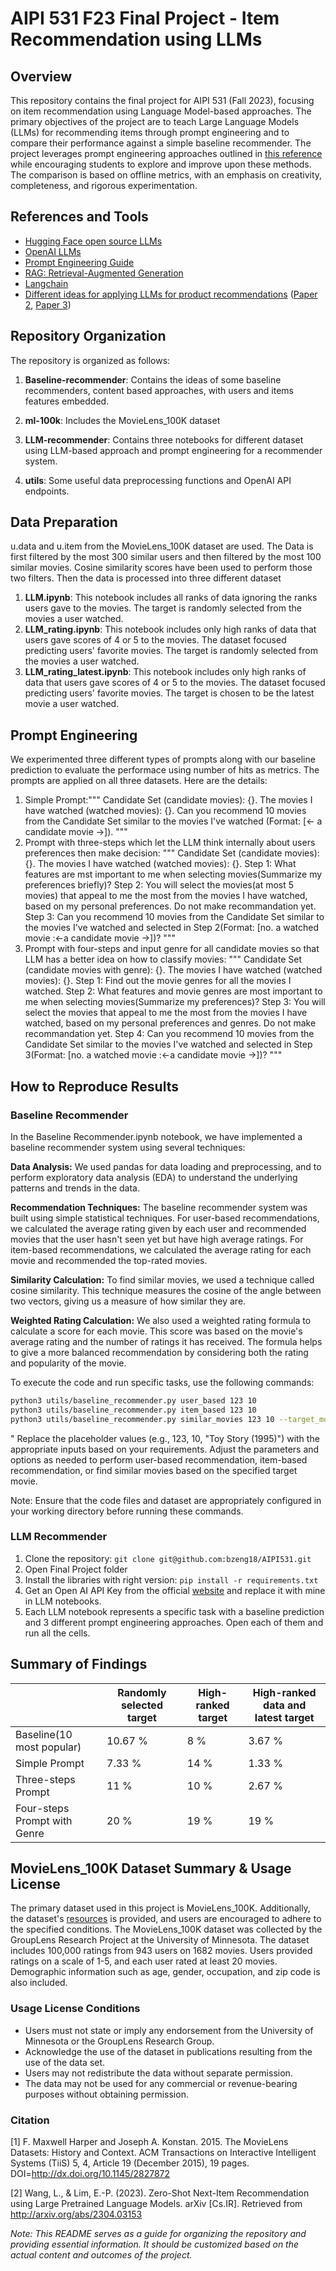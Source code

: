 # AIPI 531 F23 Final Project - Item Recommendation using LLMs

## Overview

This repository contains the final project for AIPI 531 (Fall 2023), focusing on item recommendation using Language Model-based approaches. The primary objectives of the project are to teach Large Language Models (LLMs) for recommending items through prompt engineering and to compare their performance against a simple baseline recommender. The project leverages prompt engineering approaches outlined in [this reference](https://arxiv.org/pdf/2304.03153.pdf) while encouraging students to explore and improve upon these methods. The comparison is based on offline metrics, with an emphasis on creativity, completeness, and rigorous experimentation.

## References and Tools

- [Hugging Face open source LLMs](https://huggingface.co/blog/llama2)
- [OpenAI LLMs](https://openai.com/chatgpt)
- [Prompt Engineering Guide](https://www.promptingguide.ai)
- [RAG: Retrieval-Augmented Generation](https://arxiv.org/pdf/2005.11401.pdf)
- [Langchain](https://python.langchain.com/docs/get_started/introduction)
- [Different ideas for applying LLMs for product recommendations](https://arxiv.org/pdf/2303.14524.pdf) ([Paper 2](https://arxiv.org/pdf/2305.02182.pdf), [Paper 3](https://arxiv.org/pdf/2304.10149.pdf))

## Repository Organization

The repository is organized as follows:

1. **Baseline-recommender**: Contains the ideas of some baseline recommenders, content based approaches, with users and items features embedded.

2. **ml-100k**: Includes the MovieLens_100K dataset

3. **LLM-recommender**: Contains three notebooks for different dataset using LLM-based approach and prompt engineering for a recommender system.

4. **utils**: Some useful data preprocessing functions and OpenAI API endpoints.

## Data Preparation

u.data and u.item from the MovieLens_100K dataset are used. The Data is first filtered by the most 300 similar users and then filtered by the most 100 similar movies. Cosine similarity scores have been used to perform those two filters. Then the data is processed into three different dataset
1. **LLM.ipynb**: This notebook includes all ranks of data ignoring the ranks users gave to the movies. The target is randomly selected from the movies a user watched.
2. **LLM_rating.ipynb**: This notebook includes only high ranks of data that users gave scores of 4 or 5 to the movies. The dataset focused predicting users' favorite movies. The target is randomly selected from the movies a user watched.
3. **LLM_rating_latest.ipynb**: This notebook includes only high ranks of data that users gave scores of 4 or 5 to the movies. The dataset focused predicting users' favorite movies. The target is chosen to be the latest movie a user watched.


## Prompt Engineering

We experimented three different types of prompts along with our baseline prediction to evaluate the performace using number of hits as metrics. The prompts are applied on all three datasets. Here are the details:

1. Simple Prompt:"""
        Candidate Set (candidate movies): {}. The movies I have watched (watched movies): {}.
        Can you recommend 10 movies from the Candidate Set similar to the movies I've watched (Format: [<- a candidate movie ->]). """
3. Prompt with three-steps which let the LLM think internally about users preferences then make decision:  """
        Candidate Set (candidate movies): {}. The movies I have watched (watched movies): {}.
        Step 1: What features are mst important to me when selecting movies(Summarize my preferences briefly)?
        Step 2: You will select the movies(at most 5 movies) that appeal to me the most from the movies I have watched, based on my personal preferences. Do not make recommandation yet.
        Step 3: Can you recommend 10 movies from the Candidate Set similar to the movies I've watched and selected in Step 2(Format: [no. a watched movie :<-a candidate movie ->])?
    """
4. Prompt with four-steps and input genre for all candidate movies so that LLM has a better idea on how to classify movies:
   """
        Candidate Set (candidate movies with genre): {}. The movies I have watched (watched movies): {}.
        Step 1: Find out the movie genres for all the movies I watched.
        Step 2: What features and movie genres are most important to me when selecting movies(Summarize my preferences)?
        Step 3: You will select the movies that appeal to me the most from the movies I have watched, based on my personal preferences and genres. Do not make recommandation yet.
        Step 4: Can you recommend 10 movies from the Candidate Set similar to the movies I've watched and selected in Step 3(Format: [no. a watched movie :<-a candidate movie ->])?
    """
   
## How to Reproduce Results

### Baseline Recommender

In the Baseline Recommender.ipynb notebook, we have implemented a baseline recommender system using several techniques:

**Data Analysis:** We used pandas for data loading and preprocessing, and to perform exploratory data analysis (EDA) to understand the underlying patterns and trends in the data.

**Recommendation Techniques:** The baseline recommender system was built using simple statistical techniques. For user-based recommendations, we calculated the average rating given by each user and recommended movies that the user hasn't seen yet but have high average ratings. For item-based recommendations, we calculated the average rating for each movie and recommended the top-rated movies.

**Similarity Calculation:** To find similar movies, we used a technique called cosine similarity. This technique measures the cosine of the angle between two vectors, giving us a measure of how similar they are.

**Weighted Rating Calculation:** We also used a weighted rating formula to calculate a score for each movie. This score was based on the movie's average rating and the number of ratings it has received. The formula helps to give a more balanced recommendation by considering both the rating and popularity of the movie.

To execute the code and run specific tasks, use the following commands:

```bash
python3 utils/baseline_recommender.py user_based 123 10
python3 utils/baseline_recommender.py item_based 123 10
python3 utils/baseline_recommender.py similar_movies 123 10 --target_movie_name "Toy Story (1995)"
```

"
Replace the placeholder values (e.g., 123, 10, "Toy Story (1995)") with the appropriate inputs based on your requirements. Adjust the parameters and options as needed to perform user-based recommendation, item-based recommendation, or find similar movies based on the specified target movie.

Note: Ensure that the code files and dataset are appropriately configured in your working directory before running these commands.



### LLM Recommender

1. Clone the repository: ```git clone git@github.com:bzeng18/AIPI531.git```
2. Open Final Project folder
3. Install the libraries with right version: ```pip install -r requirements.txt```
4. Get an Open AI API Key from the official [website](https://platform.openai.com/api-keys) and replace it with mine in LLM notebooks. 
5. Each LLM notebook represents a specific task with a baseline prediction and 3 different prompt engineering approaches. Open each of them and run all the cells.

## Summary of Findings

|                                  | Randomly selected target | High-ranked target | High-ranked data and latest target|
| -------------------------------- | -------------------------| ------------------ | --------------------------------- |
|Baseline(10 most popular)         | 10.67                  % | 8                % | 3.67                            % | 
|Simple Prompt                     | 7.33                   % | 14               % | 1.33                            % | 
|Three-steps Prompt                | 11                     % | 10               % | 2.67                            % | 
|Four-steps Prompt with Genre      | 20                     % | 19               % | 19                              % | 


## MovieLens_100K Dataset Summary & Usage License

The primary dataset used in this project is MovieLens_100K. Additionally, the dataset's [resources](https://www.kaggle.com/datasets/fakhrealam0786/movielens-100k-dataset/data) is provided, and users are encouraged to adhere to the specified conditions. The MovieLens_100K dataset was collected by the GroupLens Research Project at the University of Minnesota. The dataset includes 100,000 ratings from 943 users on 1682 movies. Users provided ratings on a scale of 1-5, and each user rated at least 20 movies. Demographic information such as age, gender, occupation, and zip code is also included.

### Usage License Conditions

- Users must not state or imply any endorsement from the University of Minnesota or the GroupLens Research Group.
- Acknowledge the use of the dataset in publications resulting from the use of the data set.
- Users may not redistribute the data without separate permission.
- The data may not be used for any commercial or revenue-bearing purposes without obtaining permission.

### Citation

[1] F. Maxwell Harper and Joseph A. Konstan. 2015. The MovieLens Datasets: History and Context. ACM Transactions on Interactive Intelligent Systems (TiiS) 5, 4, Article 19 (December 2015), 19 pages. DOI=http://dx.doi.org/10.1145/2827872

[2] Wang, L., & Lim, E.-P. (2023). Zero-Shot Next-Item Recommendation using Large Pretrained Language Models. arXiv [Cs.IR]. Retrieved from http://arxiv.org/abs/2304.03153


*Note: This README serves as a guide for organizing the repository and providing essential information. It should be customized based on the actual content and outcomes of the project.*
